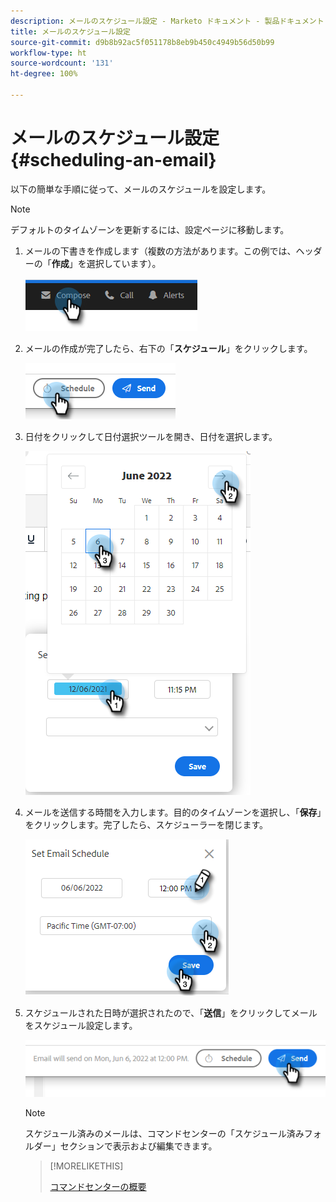 ```yaml
---
description: メールのスケジュール設定 - Marketo ドキュメント - 製品ドキュメント
title: メールのスケジュール設定
source-git-commit: d9b8b92ac5f051178b8eb9b450c4949b56d50b99
workflow-type: ht
source-wordcount: '131'
ht-degree: 100%

---
```


# メールのスケジュール設定 {#scheduling-an-email}

以下の簡単な手順に従って、メールのスケジュールを設定します。

>[!NOTE]
>
>デフォルトのタイムゾーンを更新するには、設定ページに移動します。

1. メールの下書きを作成します（複数の方法があります。この例では、ヘッダーの「**作成**」を選択しています）。

   ![](assets/scheduling-an-email-1.png)

1. メールの作成が完了したら、右下の「**スケジュール**」をクリックします。

   ![](assets/scheduling-an-email-2.png)

1. 日付をクリックして日付選択ツールを開き、日付を選択します。

   ![](assets/scheduling-an-email-3.png)

1. メールを送信する時間を入力します。目的のタイムゾーンを選択し、「**保存**」をクリックします。完了したら、スケジューラーを閉じます。

   ![](assets/scheduling-an-email-4.png)

1. スケジュールされた日時が選択されたので、「**送信**」をクリックしてメールをスケジュール設定します。

   ![](assets/scheduling-an-email-5.png)

   >[!NOTE]
   >
   >スケジュール済みのメールは、コマンドセンターの「スケジュール済みフォルダー」セクションで表示および編集できます。

   >[!MORELIKETHIS]
   >
   >[コマンドセンターの概要](/help/marketo/product-docs/marketo-sales-insight/actions/email/command-center/command-center-overview.md)
